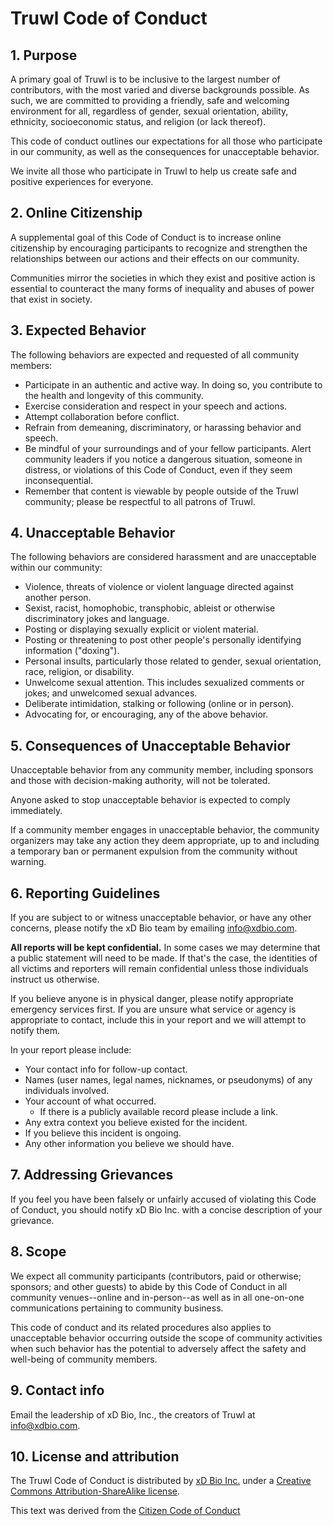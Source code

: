 Truwl Code of Conduct
======================
## 1. Purpose

A primary goal of Truwl is to be inclusive to the largest number of contributors, with the most varied and diverse backgrounds possible. As such, we are committed to providing a friendly, safe and welcoming environment for all, regardless of gender, sexual orientation, ability, ethnicity, socioeconomic status, and religion (or lack thereof).

This code of conduct outlines our expectations for all those who participate in our community, as well as the consequences for unacceptable behavior.

We invite all those who participate in Truwl to help us create safe and positive experiences for everyone.

## 2. Online Citizenship

A supplemental goal of this Code of Conduct is to increase online citizenship by encouraging participants to recognize and strengthen the relationships between our actions and their effects on our community.

Communities mirror the societies in which they exist and positive action is essential to counteract the many forms of inequality and abuses of power that exist in society.

## 3. Expected Behavior

The following behaviors are expected and requested of all community members:

  * Participate in an authentic and active way. In doing so, you contribute to the health and longevity of this community.
  * Exercise consideration and respect in your speech and actions.
  * Attempt collaboration before conflict.
  * Refrain from demeaning, discriminatory, or harassing behavior and speech.
  * Be mindful of your surroundings and of your fellow participants. Alert community leaders if you notice a dangerous situation, someone in distress, or violations of this Code of Conduct, even if they seem inconsequential.
  * Remember that content is viewable by people outside of the Truwl community; please be respectful to all patrons of Truwl.

## 4. Unacceptable Behavior

The following behaviors are considered harassment and are unacceptable within our community:

  * Violence, threats of violence or violent language directed against another person.
  * Sexist, racist, homophobic, transphobic, ableist or otherwise discriminatory jokes and language.
  * Posting or displaying sexually explicit or violent material.
  * Posting or threatening to post other people's personally identifying information ("doxing").
  * Personal insults, particularly those related to gender, sexual orientation, race, religion, or disability.
  * Unwelcome sexual attention. This includes sexualized comments or jokes; and unwelcomed sexual advances.
  * Deliberate intimidation, stalking or following (online or in person).
  * Advocating for, or encouraging, any of the above behavior.

## 5. Consequences of Unacceptable Behavior

Unacceptable behavior from any community member, including sponsors and those with decision-making authority, will not be tolerated.

Anyone asked to stop unacceptable behavior is expected to comply immediately.

If a community member engages in unacceptable behavior, the community organizers may take any action they deem appropriate, up to and including a temporary ban or permanent expulsion from the community without warning.

## 6. Reporting Guidelines

If you are subject to or witness unacceptable behavior, or have any other concerns, please notify the xD Bio team by emailing <info@xdbio.com>.

**All reports will be kept confidential.** In some cases we may determine that a public statement will need to be made. If that's the case, the identities of all victims and reporters will remain confidential unless those individuals instruct us otherwise.

If you believe anyone is in physical danger, please notify appropriate emergency services first. If you are unsure what service or agency is appropriate to contact, include this in your report and we will attempt to notify them.

In your report please include:

* Your contact info for follow-up contact.
* Names (user names, legal names, nicknames, or pseudonyms) of any individuals involved.
* Your account of what occurred. 
  * If there is a publicly available record please include a link.
* Any extra context you believe existed for the incident.
* If you believe this incident is ongoing.
* Any other information you believe we should have.

## 7. Addressing Grievances

If you feel you have been falsely or unfairly accused of violating this Code of Conduct, you should notify xD Bio Inc. with a concise description of your grievance.

## 8. Scope

We expect all community participants (contributors, paid or otherwise; sponsors; and other guests) to abide by this Code of Conduct in all community venues--online and in-person--as well as in all one-on-one communications pertaining to community business.

This code of conduct and its related procedures also applies to unacceptable behavior occurring outside the scope of community activities when such behavior has the potential to adversely affect the safety and well-being of community members.

## 9. Contact info

Email the leadership of xD Bio, Inc., the creators of Truwl at <info@xdbio.com>.

## 10. License and attribution

The Truwl Code of Conduct is distributed by [xD Bio Inc.](http://xdbio.com) under a [Creative Commons Attribution-ShareAlike license](http://creativecommons.org/licenses/by-sa/3.0/). 

This text was derived from the [Citizen Code of Conduct](https://www.http://citizencodeofconduct.org/) 

